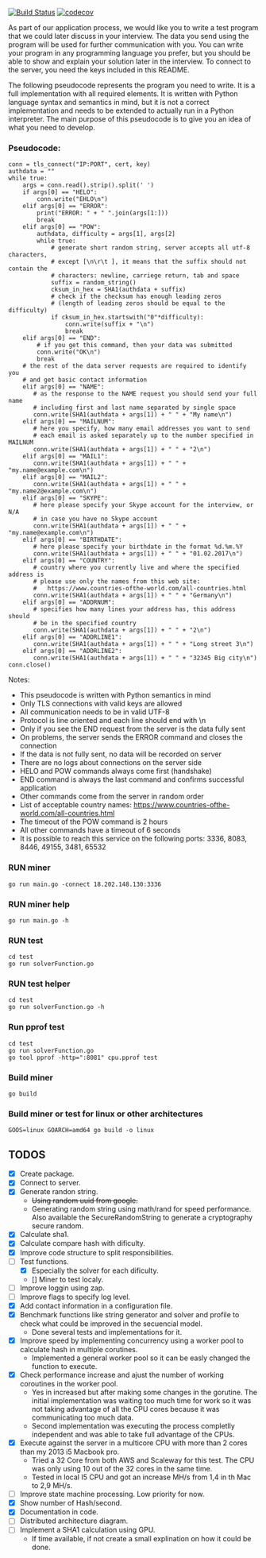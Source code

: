 [![Build Status](https://github.com/MihaiLupoiu/interview-exasol/workflows/Test/badge.svg)](https://github.com/MihaiLupoiu/interview-exasol/actions)
[![codecov](https://codecov.io/gh/MihaiLupoiu/interview-exasol/branch/main/graph/badge.svg?token=N15FQSWTAW)](https://codecov.io/gh/MihaiLupoiu/interview-exasol)

As part of our application process, we would like you to write a test
program that we could later discuss in your interview. The data you
send using the program will be used for further communication with
you. You can write your program in any programming language you
prefer, but you should be able to show and explain your solution later
in the interview. To connect to the server, you need the keys included
in this README.

The following pseudocode represents the program you need to write. It
is a full implementation with all required elements. It is written
with Python language syntax and semantics in mind, but it is not a
correct implementation and needs to be extended to actually run in a
Python interpreter. The main purpose of this pseudocode is to give you
an idea of what you need to develop.

### Pseudocode:

```
conn = tls_connect("IP:PORT", cert, key)
authdata = ""
while true:
    args = conn.read().strip().split(' ')
    if args[0] == "HELO":
        conn.write("EHLO\n")
    elif args[0] == "ERROR":
        print("ERROR: " + " ".join(args[1:]))
        break
    elif args[0] == "POW":
        authdata, difficulty = args[1], args[2]
        while true:
            # generate short random string, server accepts all utf-8 characters,
            # except [\n\r\t ], it means that the suffix should not contain the
            # characters: newline, carriege return, tab and space
            suffix = random_string()
            cksum_in_hex = SHA1(authdata + suffix)
            # check if the checksum has enough leading zeros
            # (length of leading zeros should be equal to the difficulty)
            if cksum_in_hex.startswith("0"*difficulty):
                conn.write(suffix + "\n")
                break
    elif args[0] == "END":
        # if you get this command, then your data was submitted
        conn.write("OK\n")
        break
    # the rest of the data server requests are required to identify you
    # and get basic contact information
    elif args[0] == "NAME":
       # as the response to the NAME request you should send your full name
       # including first and last name separated by single space
       conn.write(SHA1(authdata + args[1]) + " " + "My name\n")
    elif args[0] == "MAILNUM":
       # here you specify, how many email addresses you want to send
       # each email is asked separately up to the number specified in MAILNUM
       conn.write(SHA1(authdata + args[1]) + " " + "2\n")
    elif args[0] == "MAIL1":
       conn.write(SHA1(authdata + args[1]) + " " + "my.name@example.com\n")
    elif args[0] == "MAIL2":
       conn.write(SHA1(authdata + args[1]) + " " + "my.name2@example.com\n")
    elif args[0] == "SKYPE":
       # here please specify your Skype account for the interview, or N/A
       # in case you have no Skype account
       conn.write(SHA1(authdata + args[1]) + " " + "my.name@example.com\n")
    elif args[0] == "BIRTHDATE":
       # here please specify your birthdate in the format %d.%m.%Y
       conn.write(SHA1(authdata + args[1]) + " " + "01.02.2017\n")
    elif args[0] == "COUNTRY":
       # country where you currently live and where the specified address is
       # please use only the names from this web site:
       #   https://www.countries-ofthe-world.com/all-countries.html
       conn.write(SHA1(authdata + args[1]) + " " + "Germany\n")
    elif args[0] == "ADDRNUM":
       # specifies how many lines your address has, this address should
       # be in the specified country
       conn.write(SHA1(authdata + args[1]) + " " + "2\n")
    elif args[0] == "ADDRLINE1":
       conn.write(SHA1(authdata + args[1]) + " " + "Long street 3\n")
    elif args[0] == "ADDRLINE2":
       conn.write(SHA1(authdata + args[1]) + " " + "32345 Big city\n")
conn.close()
```

Notes:
- This pseudocode is written with Python semantics in mind
- Only TLS connections with valid keys are allowed
- All communication needs to be in valid UTF-8
- Protocol is line oriented and each line should end with \n
- Only if you see the END request from the server is the data fully sent
- On problems, the server sends the ERROR command and closes the connection
- If the data is not fully sent, no data will be recorded on server
- There are no logs about connections on the server side
- HELO and POW commands always come first (handshake)
- END command is always the last command and confirms successful application
- Other commands come from the server in random order
- List of acceptable country names:
    https://www.countries-ofthe-world.com/all-countries.html
- The timeout of the POW command is 2 hours
- All other commands have a timeout of 6 seconds
- It is possible to reach this service on the following ports:
  3336, 8083, 8446, 49155, 3481, 65532


### RUN miner
```
go run main.go -connect 18.202.148.130:3336
```

### RUN miner help
```
go run main.go -h
```

### RUN test
```
cd test
go run solverFunction.go
```

### RUN test helper
```
cd test
go run solverFunction.go -h
```

### Run pprof test
```
cd test
go run solverFunction.go
go tool pprof -http=":8081" cpu.pprof test
```

### Build miner
```
go build
```

### Build miner or test for linux or other architectures
```
GOOS=linux GOARCH=amd64 go build -o linux
```


## TODOS
- [x] Create package.
- [x] Connect to server.
- [x] Generate randon string.
   - ~~Using random uuid from google.~~
   - Generating random string using math/rand for speed performance. Also available the SecureRandomString to generate a cryptography secure random. 
- [x] Calculate sha1.
- [x] Calculate compare hash with dificulty.
- [x] Improve code structure to split responsibilities.
- [ ] Test functions. 
   - [x] Especially the solver for each dificulty.
   - [] Miner to test localy.
- [ ] Improve loggin using zap. 
- [ ] Improve flags to specify log level.
- [x] Add contact information in a configuration file. 
- [x] Benchmark functions like string generator and solver and profile to check what could be improved in the secuencial model.
   - Done several tests and implementations for it. 
- [x] Improve speed by implementing concurrency using a worker pool to calculate hash in multiple corutines.
   - Implemented a general worker pool so it can be easly changed the function to execute.
- [X] Check performance increase and ajust the number of working coroutines in the worker pool.
   - Yes in increased but after making some changes in the gorutine. The initial implementation was waiting too much time for work so it was not taking advantage of all the CPU cores because it was communicating too much data.
   - Second implementation was executing the process completlly independent and was able to take full advantage of the CPUs.
- [x] Execute against the server in a multicore CPU with more than 2 cores than my 2013 i5 Macbook pro. 
   - Tried a 32 Core from both AWS and Scaleway for this test. The CPU was only using 10 out of the 32 cores in the same time.
   - Tested in local I5 CPU and got an increase MH/s from 1,4 in th Mac to 2,9 MH/s.
- [ ] Improve state machine processing. Low priority for now.
- [x] Show number of Hash/second.
- [x] Documentation in code.
- [ ] Distributed architecture diagram.
- [ ] Implement a SHA1 calculation using GPU.
   - If time available, if not create a small explination on how it could be done.
